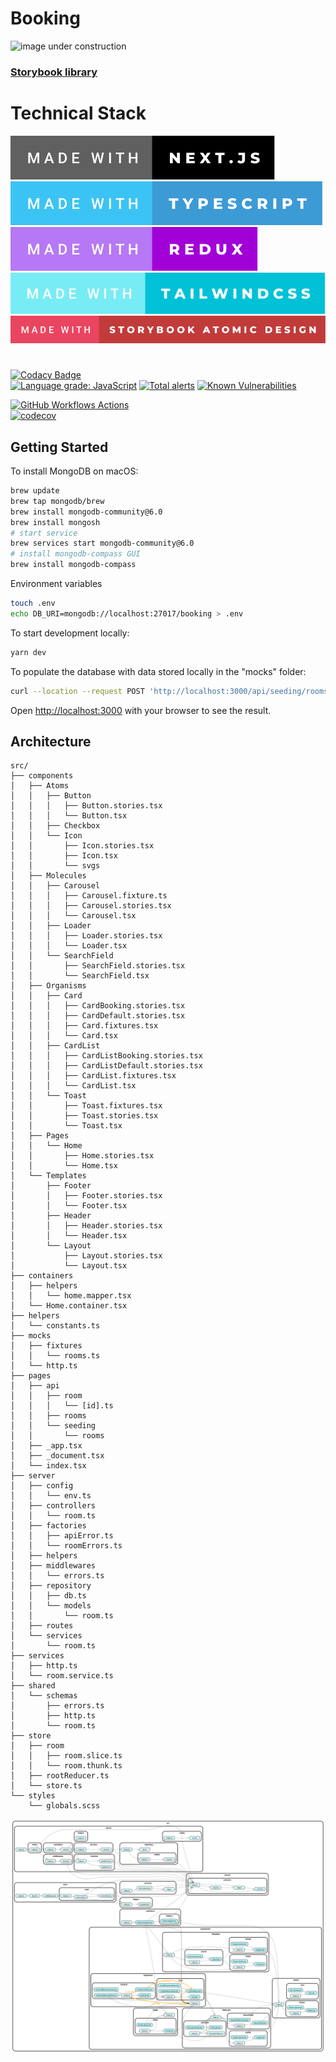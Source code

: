 # Booking

![image under construction](https://ps.w.org/easy-under-construction/assets/banner-772x250.png?rev=2417171)

### [Storybook library](https://main--630fbaba720a6e9d6481a8d8.chromatic.com)

# Technical Stack

[![next js](public/made-with-next.js.svg)](https://nextjs.org)\
[![typescript](public/made-with-typescript.svg)](https://www.typescriptlang.org)\
[![redux](public/made-with-redux.svg)](https://redux.js.orgorg)\
[![redux](public/made-with-tailwindcss.svg)](https://tailwindcss.com/)\
[![atomic design system](public/made-with-storybook-atomic-design.svg)](https://bradfrost.com/blog/post/atomic-design-and-storybook/)

[//]: # ([![Deploy NextJs with Vercel Production]&#40;https://github.com/rhannachi/booking/actions/workflows/next-production.deploy.yml/badge.svg?branch=main&#41;]&#40;https://github.com/rhannachi/booking/actions/workflows/next-production.deploy.yml&#41;)

[//]: # ()
[//]: # ([![Deploy NextJs with Vercel Preview]&#40;https://github.com/rhannachi/booking/actions/workflows/next-development.deploy.yml/badge.svg?branch=development&#41;]&#40;https://github.com/rhannachi/booking/actions/workflows/next-development.deploy.yml&#41;)

[//]: # ()
[//]: # ([![Deploy Storybook with Chromatic]&#40;https://github.com/rhannachi/booking/actions/workflows/storybook.deploy.yml/badge.svg&#41;]&#40;https://github.com/rhannachi/booking/actions/workflows/storybook.deploy.yml&#41;)

#
[![Codacy Badge](https://app.codacy.com/project/badge/Grade/bda46f072719446d80f0c402601d8a59)](https://www.codacy.com/gh/rhannachi/booking/dashboard?utm_source=github.com&amp;utm_medium=referral&amp;utm_content=rhannachi/booking&amp;utm_campaign=Badge_Grade)\
[![Language grade: JavaScript](https://img.shields.io/lgtm/grade/javascript/g/rhannachi/booking.svg?logo=lgtm&logoWidth=18)](https://lgtm.com/projects/g/rhannachi/booking/context:javascript)
[![Total alerts](https://img.shields.io/lgtm/alerts/g/rhannachi/booking.svg?logo=lgtm&logoWidth=18)](https://lgtm.com/projects/g/rhannachi/booking/alerts/)
[![Known Vulnerabilities](https://snyk.io/test/github/rhannachi/booking/badge.svg)](https://snyk.io/test/github/rhannachi/booking)

[![GitHub Workflows Actions](https://github.com/rhannachi/booking/actions/workflows/workflow.yml/badge.svg)](https://github.com/rhannachi/booking/actions/workflows/workflow.yml)\
[![codecov](https://codecov.io/gh/rhannachi/booking/branch/main/graph/badge.svg?token=1IOJYLLJC9)](https://codecov.io/gh/rhannachi/booking)


## Getting Started

To install MongoDB on macOS:
```bash
brew update
brew tap mongodb/brew
brew install mongodb-community@6.0
brew install mongosh
# start service
brew services start mongodb-community@6.0
# install mongodb-compass GUI
brew install mongodb-compass
```

Environment variables
```bash
touch .env
echo DB_URI=mongodb://localhost:27017/booking > .env
```

To start development locally:
```bash
yarn dev
```

To populate the database with data stored locally in the "mocks" folder:

```bash
curl --location --request POST 'http://localhost:3000/api/seeding/rooms' --header 'Accept: application/json'
```

Open [http://localhost:3000](http://localhost:3000) with your browser to see the result.

## Architecture

```
src/
├── components
│   ├── Atoms
│   │   ├── Button
│   │   │   ├── Button.stories.tsx
│   │   │   └── Button.tsx
│   │   ├── Checkbox
│   │   └── Icon
│   │       ├── Icon.stories.tsx
│   │       ├── Icon.tsx
│   │       └── svgs
│   ├── Molecules
│   │   ├── Carousel
│   │   │   ├── Carousel.fixture.ts
│   │   │   ├── Carousel.stories.tsx
│   │   │   └── Carousel.tsx
│   │   ├── Loader
│   │   │   ├── Loader.stories.tsx
│   │   │   └── Loader.tsx
│   │   └── SearchField
│   │       ├── SearchField.stories.tsx
│   │       └── SearchField.tsx
│   ├── Organisms
│   │   ├── Card
│   │   │   ├── CardBooking.stories.tsx
│   │   │   ├── CardDefault.stories.tsx
│   │   │   ├── Card.fixtures.tsx
│   │   │   └── Card.tsx
│   │   ├── CardList
│   │   │   ├── CardListBooking.stories.tsx
│   │   │   ├── CardListDefault.stories.tsx
│   │   │   ├── CardList.fixtures.tsx
│   │   │   └── CardList.tsx
│   │   └── Toast
│   │       ├── Toast.fixtures.tsx
│   │       ├── Toast.stories.tsx
│   │       └── Toast.tsx
│   ├── Pages
│   │   └── Home
│   │       ├── Home.stories.tsx
│   │       └── Home.tsx
│   └── Templates
│       ├── Footer
│       │   ├── Footer.stories.tsx
│       │   └── Footer.tsx
│       ├── Header
│       │   ├── Header.stories.tsx
│       │   └── Header.tsx
│       └── Layout
│           ├── Layout.stories.tsx
│           └── Layout.tsx
├── containers
│   ├── helpers
│   │   └── home.mapper.tsx
│   └── Home.container.tsx
├── helpers
│   └── constants.ts
├── mocks
│   ├── fixtures
│   │   └── rooms.ts
│   └── http.ts
├── pages
│   ├── api
│   │   ├── room
│   │   │   └── [id].ts
│   │   ├── rooms
│   │   └── seeding
│   │       └── rooms
│   ├── _app.tsx
│   ├── _document.tsx
│   └── index.tsx
├── server
│   ├── config
│   │   └── env.ts
│   ├── controllers
│   │   └── room.ts
│   ├── factories
│   │   ├── apiError.ts
│   │   └── roomErrors.ts
│   ├── helpers
│   ├── middlewares
│   │   └── errors.ts
│   ├── repository
│   │   ├── db.ts
│   │   └── models
│   │       └── room.ts
│   ├── routes
│   └── services
│       └── room.ts
├── services
│   ├── http.ts
│   └── room.service.ts
├── shared
│   └── schemas
│       ├── errors.ts
│       ├── http.ts
│       └── room.ts
├── store
│   ├── room
│   │   ├── room.slice.ts
│   │   └── room.thunk.ts
│   ├── rootReducer.ts
│   └── store.ts
└── styles
    └── globals.scss
```


![Architecture](/assets/dependencies.png)